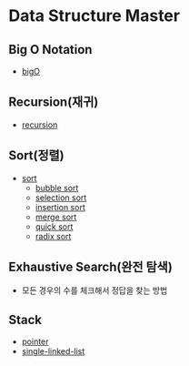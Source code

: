 # Data Structure Master

## Big O Notation
- [bigO](./big-o-notaion/big-o-notaion.md)

## Recursion(재귀)
- [recursion](/recursion/recursion.md)

## Sort(정렬)
- [sort](sort/sort.md)
  - [bubble sort](sort/bubble-sort/bubble-sort.md)
  - [selection sort](sort/selection-sort/selections-sort.md)
  - [insertion sort](sort/insertion-sort/insertion-sort.md)
  - [merge sort](sort/merge-sort/merge-sort.md)
  - [quick sort]()
  - [radix sort]()

## Exhaustive Search(완전 탐색)
- 모든 경우의 수를 체크해서 정답을 찾는 방법

## Stack
- [pointer](stack/pointer.js)
- [single-linked-list](stack/single-linked-list.js)
